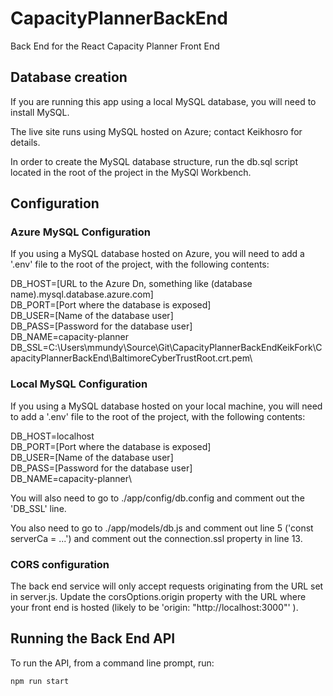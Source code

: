 # CapacityPlannerBackEnd
Back End for the React Capacity Planner Front End

## Database creation

If you are running this app using a local MySQL database, you will need to install MySQL. 

The live site runs using MySQL hosted on Azure; contact Keikhosro for details. 

In order to create the MySQL database structure, run the db.sql script located in the root of the project in the MySQl Workbench. 

## Configuration

### Azure MySQL Configuration

If you using a MySQL database hosted on Azure, you will need to add a '.env' file to the root of the project, with the following contents:

DB_HOST=[URL to the Azure Dn, something like (database name).mysql.database.azure.com]\
DB_PORT=[Port where the database is exposed]\
DB_USER=[Name of the database user]\
DB_PASS=[Password for the database user]\
DB_NAME=capacity-planner\
DB_SSL=C:\Users\mmundy\Source\Git\CapacityPlannerBackEndKeikFork\CapacityPlannerBackEnd\BaltimoreCyberTrustRoot.crt.pem\

### Local MySQL Configuration

If you using a MySQL database hosted on your local machine, you will need to add a '.env' file to the root of the project, with the following contents:

DB_HOST=localhost\
DB_PORT=[Port where the database is exposed]\
DB_USER=[Name of the database user]\
DB_PASS=[Password for the database user]\
DB_NAME=capacity-planner\

You will also need to go to ./app/config/db.config and comment out the 'DB_SSL' line. 

You also need to go to ./app/models/db.js and comment out line 5 ('const serverCa = ...') and comment out the connection.ssl property in line 13. 

### CORS configuration

The back end service will only accept requests originating from the URL set in server.js. Update the corsOptions.origin property with the URL where your front end is hosted (likely to be 'origin: "http://localhost:3000"' ). 

## Running the Back End API

To run the API, from a command line prompt, run:

`npm run start`


